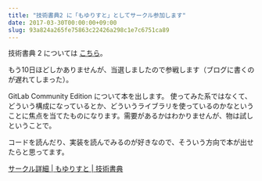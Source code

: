 ```yaml
---
title: "技術書典2 に「もゆりすと」としてサークル参加します"
date: 2017-03-30T00:00:00+09:00
slug: 93a824a265fe75863c22426a298c1e7c6751ca89
---
```


技術書典 2 については [こちら](https://techbookfest.org/event/tbf02)。

もう10日ほどしかありませんが、当選しましたので参戦します（ブログに書くのが遅れてしまった）。

GitLab Community Edition について本を出します。
使ってみた系ではなくて、どういう構成になっているとか、どういうライブラリを使っているのかなということに焦点を当てたものになります。需要があるかはわかりませんが、物は試しということで。

コードを読んだり、実装を読んでみるのが好きなので、そういう方向で本が出せたらと思ってます。

[サークル詳細 | もゆりすと | 技術書典](https://techbookfest.org/event/tbf02/circle/5191129133744128)

